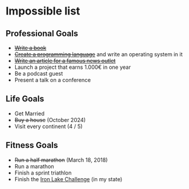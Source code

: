 # Impossible list

## Professional Goals

- ~~[Write a book](https://garrit.xyz/posts/2024-04-07-five-years-of-blogging)~~
- ~~[Create a programming language](https://github.com/antimony-lang/antimony)~~ and write an operating system in it
- ~~[Write an article for a famous news outlet](https://www.golem.de/news/open-source-der-patch-basierte-git-workflow-soll-bleiben-2302-171585.html)~~
- Launch a project that earns 1.000€ in one year
- Be a podcast guest
- Present a talk on a conference

## Life Goals

- Get Married
- ~~Buy a house~~ (October 2024)
- Visit every continent (4 / 5)

## Fitness Goals

- ~~Run a half marathon~~ (March 18, 2018)
- Run a marathon
- Finish a sprint triathlon
- Finish the [Iron Lake Challenge](https://rockyourgoal.de/en/iron-lake-challenge) (in my state)
